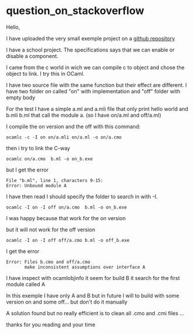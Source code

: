 # question_on_stackoverflow

Hello,

I have uploaded the very small exemple project on a [github repository][1]

I have a school project. The specifications says that we can enable or disable a component.

I came from the c world in wich we can compile c to object and chose the object to link. I try this in OCaml.

I have two source file with the same function but their effect are different.
I have two folder on called "on" with implementation and "off" folder with empty body

For the test I have a simple a.ml and a.mli file that only print hello world and b.mli b.ml that call the module a. (so I have on/a.ml and off/a.ml)

I compile the on version and the off with this command:
```
ocamlc -c -I on on/a.mli on/a.ml -o on/a.cmo
```
then i try to link the C-way
```
ocamlc on/a.cmo  b.ml -o on_b.exe
```
but I get the error
```
File "b.ml", line 1, characters 9-15:
Error: Unbound module A
```

I have then read I should specify the folder to search in with -I.
```
ocamlc -I on -I off on/a.cmo  b.ml -o on_b.exe
```

I was happy because that work for the on version

but it will not work for the off version
```
ocamlc -I on -I off off/a.cmo b.ml -o off_b.exe
```
I get the error
```
Error: Files b.cmo and off/a.cmo
       make inconsistent assumptions over interface A
```

I have inspect with ocamlobjinfo it seem for build B it search for the first module called A

In this exemple I have only A and B but in future I will to build with some version on and some off... but don't do it manually

A solution found but no really efficient is to clean all .cmo and .cmi files ...

thanks for you reading and your time

  [1]: https://github.com/Et7f3/question_on_stackoverflow
